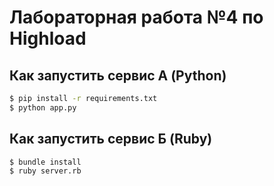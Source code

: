 # Лабораторная работа №4 по Highload

## Как запустить сервис А (Python)

```bash
$ pip install -r requirements.txt
$ python app.py
```

## Как запустить сервис Б (Ruby)

```bash
$ bundle install
$ ruby server.rb
```
